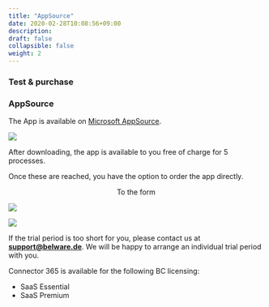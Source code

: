 ```yaml
---
title: "AppSource"
date: 2020-02-28T10:08:56+09:00
description: 
draft: false
collapsible: false
weight: 2
---
```

### Test & purchase

### AppSource

The App is available on [Microsoft AppSource](https://appsource.microsoft.com/en-us/product/dynamics-365-business-central/PUBID.belwaregmbh2%7CAID.connector_365_xrechnung%7CPAppID.0e71f27e-d331-4045-a643-c2777a797cc4?tab=Overview).

![](images/XRechnung/xrechnungstore.PNG)

After downloading, the app is available to you free of charge for 5 processes.

Once these are reached, you have the option to order the app directly.

<p style="text-align: center;">
To the form
</p>

[<img src="/images/apps/Forms_xr.png">](https://forms.office.com/Pages/ResponsePage.aspx?id=wbg8p1B5wk60E37fEWJ6gK10RbLPyuxOs2bKXXZxm8JUMTQxRTA4WDNIUUU2TFE4WUwxS0RDTTFYSy4u)

![](images/XRechnung/xrechnungforms_removed.PNG)

If the trial period is too short for you, please contact us at **support@belware.de**. We will be happy to arrange an individual trial period with you. 
 
Connector 365 is available for the following BC licensing:

- SaaS Essential
- SaaS Premium

